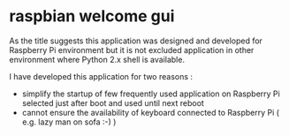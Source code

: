# raspbian welcome gui

As the title suggests this application was designed and developed for Raspberry Pi environment but it is not excluded application in other environment where Python 2.x shell is available.

I have developed this application for two reasons :

- simplify the startup of few frequently used application on Raspberry Pi selected just after boot and used until next reboot
- cannot ensure the availability of keyboard connected to Raspberry Pi ( e.g. lazy man on sofa :-) )

